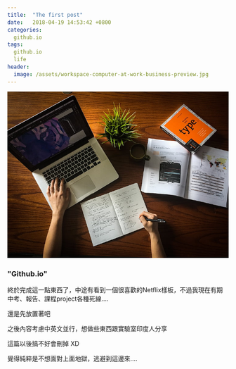 ```yaml
---
title:  "The first post"
date:   2018-04-19 14:53:42 +0800
categories:
  github.io
tags:
  github.io
  life
header:
  image: /assets/workspace-computer-at-work-business-preview.jpg
---
```



![placeholder](/assets/workspace-computer-at-work-business-preview.jpg "Escape from Hell")



### **"Github.io"**

終於完成這一點東西了，中途有看到一個很喜歡的Netflix樣板，不過我現在有期中考、報告、課程project各種死線....

還是先放置著吧

之後內容考慮中英文並行，想做些東西跟實驗室印度人分享

這篇以後搞不好會刪掉 XD

覺得純粹是不想面對上面地獄，逃避到這邊來....


